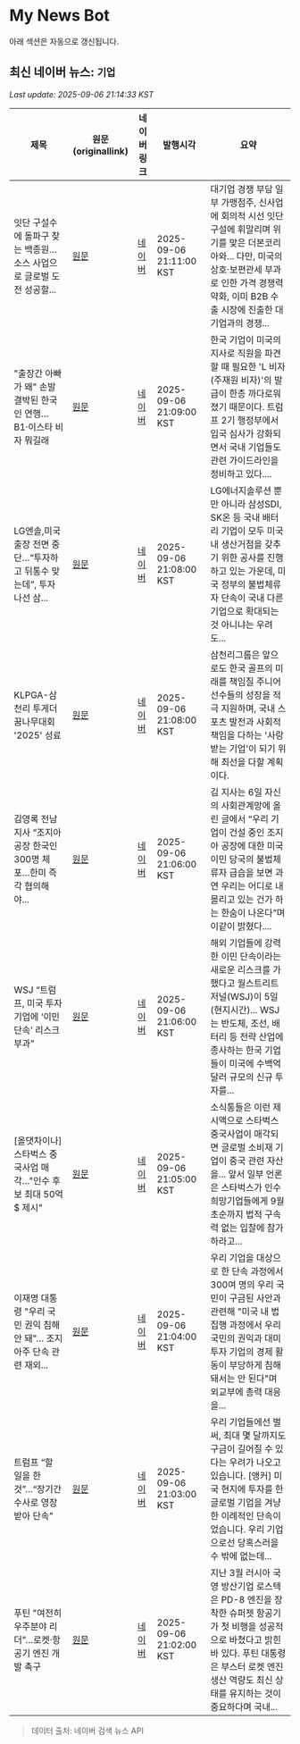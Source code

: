 # My News Bot

아래 섹션은 자동으로 갱신됩니다.

<!-- NEWS:START -->
## 최신 네이버 뉴스: `기업`
_Last update: 2025-09-06 21:14:33 KST_

| 제목 | 원문(originallink) | 네이버 링크 | 발행시각 | 요약 |
|---|---|---|---|---|
| 잇단 구설수에 돌파구 찾는 백종원…소스 사업으로 글로벌 도전 성공할... | [원문](https://www.mk.co.kr/article/11412857) | [네이버](https://n.news.naver.com/mnews/article/009/0005554234?sid=101) | 2025-09-06 21:11:00 KST | 대기업 경쟁 부담 일부 가맹점주, 신사업에 회의적 시선 잇단 구설에 휘말리며 위기를 맞은 더본코리아와... 다만, 미국의 상호·보편관세 부과로 인한 가격 경쟁력 약화, 이미 B2B 수출 시장에 진출한 대기업과의 경쟁... |
| "출장간 아빠가 왜" 손발 결박된 한국인 연행… B1·이스타 비자 뭐길래 | [원문](https://www.moneys.co.kr/article/2025090620550745084) | [네이버](https://n.news.naver.com/mnews/article/417/0001099748?sid=102) | 2025-09-06 21:09:00 KST | 한국 기업이 미국의 지사로 직원을 파견할 때 필요한 'L 비자(주재원 비자)'의 발급이 한층 까다로워졌기 때문이다. 트럼프 2기 행정부에서 입국 심사가 강화되면서 국내 기업들도 관련 가이드라인을 정비하고 있다.... |
| LG엔솔,미국 출장 전면 중단…“투자하고 뒤통수 맞는데”, 투자 나선 삼... | [원문](https://www.ceoscoredaily.com/page/view/2025090620334621502) | [네이버](https://www.ceoscoredaily.com/page/view/2025090620334621502) | 2025-09-06 21:08:00 KST | LG에너지솔루션 뿐만 아니라 삼성SDI, SK온 등 국내 배터리 기업이 모두 미국 내 생산거점을 갖추기 위한 공사를 진행하고 있는 가운데, 미국 정부의 불법체류자 단속이 국내 다른 기업으로 확대되는 것 아니냐는 우려도... |
| KLPGA-삼천리 투게더 꿈나무대회 '2025' 성료 | [원문](https://www.getnews.co.kr/news/articleView.html?idxno=839297) | [네이버](https://www.getnews.co.kr/news/articleView.html?idxno=839297) | 2025-09-06 21:08:00 KST | 삼천리그룹은 앞으로도 한국 골프의 미래를 책임질 주니어 선수들의 성장을 적극 지원하며, 국내 스포츠 발전과 사회적 책임을 다하는 '사랑받는 기업'이 되기 위해 최선을 다할 계획이다. |
| 김영록 전남지사 “조지아 공장 한국인 300명 체포…한미 즉각 협의해야... | [원문](https://www.geconomy.co.kr/news/article.html?no=306364) | [네이버](https://www.geconomy.co.kr/news/article.html?no=306364) | 2025-09-06 21:06:00 KST | 김 지사는 6일 자신의 사회관계망에 올린 글에서 “우리 기업이 건설 중인 조지아 공장에 대한 미국 이민 당국의 불법체류자 급습을 보면 과연 우리는 어디로 내몰리고 있는 건가 하는 한숨이 나온다”며 이같이 밝혔다.... |
| WSJ “트럼프, 미국 투자기업에 ‘이민 단속’ 리스크 부과” | [원문](https://www.mk.co.kr/article/11412855) | [네이버](https://n.news.naver.com/mnews/article/009/0005554233?sid=101) | 2025-09-06 21:06:00 KST | 해외 기업들에 강력한 이민 단속이라는 새로운 리스크를 가했다고 월스트리트저널(WSJ)이 5일(현지시간)... WSJ는 반도체, 조선, 배터리 등 전략 산업에 종사하는 한국 기업들이 미국에 수백억 달러 규모의 신규 투자를... |
| [올댓차이나] 스타벅스 중국사업 매각…"인수 후보 최대 50억$ 제시" | [원문](https://www.newsis.com/view/NISX20250906_0003318585) | [네이버](https://n.news.naver.com/mnews/article/003/0013465341?sid=104) | 2025-09-06 21:05:00 KST | 소식통들은 이런 제시액으로 스타벅스 중국사업이 매각되면 글로벌 소비재 기업이 중국 관련 자산을... 앞서 일부 언론은 스타벅스가 인수 희망기업들에게 9월 초순까지 법적 구속력 없는 입찰에 참가하라고... |
| 이재명 대통령 "우리 국민 권익 침해 안 돼"… 조지아주 단속 관련 재외... | [원문](https://www.onews.tv/news/articleView.html?idxno=257364) | [네이버](https://www.onews.tv/news/articleView.html?idxno=257364) | 2025-09-06 21:04:00 KST | 우리 기업을 대상으로 한 단속 과정에서 300여 명의 우리 국민이 구금된 사안과 관련해 "미국 내 법 집행 과정에서 우리 국민의 권익과 대미 투자 기업의 경제 활동이 부당하게 침해돼서는 안 된다"며 외교부에 총력 대응을... |
| 트럼프 “할 일을 한 것”…“장기간 수사로 영장 받아 단속” | [원문](https://news.kbs.co.kr/news/pc/view/view.do?ncd=8350576&ref=A) | [네이버](https://n.news.naver.com/mnews/article/056/0012023987?sid=104) | 2025-09-06 21:03:00 KST | 우리 기업들에선 벌써, 최대 몇 달까지도 구금이 길어질 수 있다는 우려가 나오고 있습니다. [앵커] 미국 현지에 투자를 한 글로벌 기업을 겨냥한 이례적인 단속이었습니다. 우리 기업으로선 당혹스러을 수 밖에 없는데... |
| 푸틴 "여전히 우주분야 리더"…로켓·항공기 엔진 개발 촉구 | [원문](https://www.yna.co.kr/view/AKR20250906053600080?input=1195m) | [네이버](https://n.news.naver.com/mnews/article/001/0015609511?sid=104) | 2025-09-06 21:02:00 KST | 지난 3월 러시아 국영 방산기업 로스텍은 PD-8 엔진을 장착한 슈퍼젯 항공기가 첫 비행을 성공적으로 바쳤다고 밝힌 바 있다. 푸틴 대통령은 부스터 로켓 엔진 생산 역량도 최신 상태를 유지하는 것이 중요하다며 국내... |

> 데이터 출처: 네이버 검색 뉴스 API
<!-- NEWS:END -->
